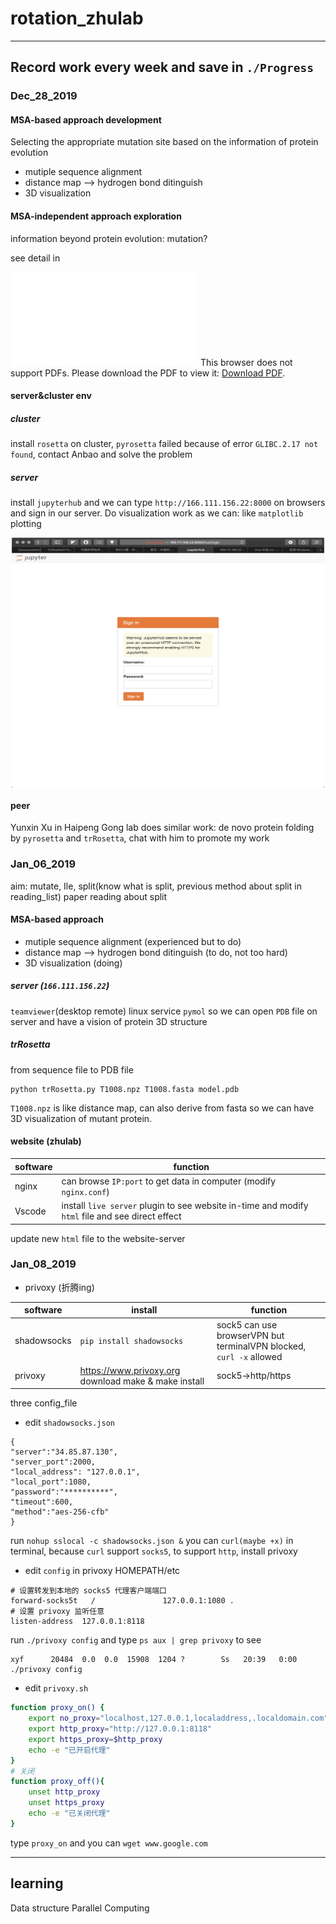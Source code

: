 <!--
 * @Description: 
 * @Version: 
 * @School: Tsinghua Univ
 * @Date: 2020-01-05 16:04:09
 * @LastEditors  : Xie Yufeng
 * @LastEditTime : 2020-01-08 21:20:31
 -->
# rotation_zhulab
***
## Record work every week and save in `./Progress`
### Dec_28_2019
#### MSA-based approach development
Selecting the appropriate mutation site based on the information of protein evolution
* mutiple sequence alignment
* distance map --> hydrogen bond ditinguish
* 3D visualization
#### MSA-independent approach exploration
information beyond protein evolution: mutation?

see detail in 

<object data="./Progress/Dec_28_2019.pdf" width="700px" height="700px"> 
    <embed src="./Progress/Dec_28_2019.pdf"> 
     This browser does not support PDFs. Please download the PDF to view it: <a href="./Progress/Dec_28_2019.pdf">Download PDF</a>.</p> 
    </embed> 
</object> 

#### server&cluster env
##### cluster
install `rosetta` on cluster, `pyrosetta` failed because of error `GLIBC.2.17 not found`, contact Anbao and solve the problem
##### server
install `jupyterhub` and we can type `http://166.111.156.22:8000` on browsers and sign in our server. Do visualization work as we can: like `matplotlib` plotting
<div  align="center"> 
<img src="./Image/WechatIMG6.png" width = "500" height = "400" alt="图片名称" align = center />
</div>


#### peer
Yunxin Xu in Haipeng Gong lab does similar work: de novo protein folding by `pyrosetta` and `trRosetta`, chat with him to promote my work
### Jan_06_2019
aim: mutate, Ile, split(know what is split, previous method about split in reading_list)
paper reading about split 
#### MSA-based approach 
* mutiple sequence alignment (experienced but to do)
* distance map --> hydrogen bond ditinguish (to do, not too hard)
* 3D visualization (doing)

##### server (`166.111.156.22`)

`teamviewer`(desktop remote) linux service
`pymol` 
so we can open `PDB` file on server and have a vision of protein 3D structure 
##### trRosetta
from sequence file to PDB file 
```
python trRosetta.py T1008.npz T1008.fasta model.pdb
```
`T1008.npz` is like distance map, can also derive from fasta
so we can have 3D visualization of mutant protein.
#### website (zhulab)
software | function
-|-
nginx |  can browse `IP:port` to get data in computer (modify `nginx.conf`)
Vscode | install `live server` plugin to see website in-time and modify `html` file and see direct effect

update new `html` file to the website-server

### Jan_08_2019
* privoxy (折腾ing)

software | install | function
-|-|-
shadowsocks | `pip install shadowsocks` | sock5  can use browserVPN but terminalVPN blocked, `curl -x` allowed  
privoxy | https://www.privoxy.org download make & make install | sock5->http/https

three config_file
* edit `shadowsocks.json`
```
{
"server":"34.85.87.130",
"server_port":2000,
"local_address": "127.0.0.1",
"local_port":1080,
"password":"**********",
"timeout":600,
"method":"aes-256-cfb"
}
```
run `nohup sslocal -c shadowsocks.json &`
you can `curl(maybe +x)` in terminal, because `curl` support `socks5`, to support `http`, install privoxy

* edit `config` in privoxy HOMEPATH/etc  
```
# 设置转发到本地的 socks5 代理客户端端口
forward-socks5t   /               127.0.0.1:1080 .
# 设置 privoxy 监听任意 
listen-address  127.0.0.1:8118
```
run `./privoxy config` and type `ps aux | grep privoxy` to see
```
xyf      20484  0.0  0.0  15908  1204 ?        Ss   20:39   0:00 ./privoxy config
```
* edit `privoxy.sh`
```privoxy.sh
function proxy_on() {
    export no_proxy="localhost,127.0.0.1,localaddress,.localdomain.com"
    export http_proxy="http://127.0.0.1:8118"
    export https_proxy=$http_proxy
    echo -e "已开启代理"
}
# 关闭
function proxy_off(){
    unset http_proxy
    unset https_proxy
    echo -e "已关闭代理"
}
```
type `proxy_on` and you can `wget www.google.com`

***
## learning
Data structure
Parallel Computing

